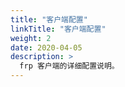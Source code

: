 ```yaml
---
title: "客户端配置"
linkTitle: "客户端配置"
weight: 2
date: 2020-04-05
description: >
  frp 客户端的详细配置说明。
---
```

